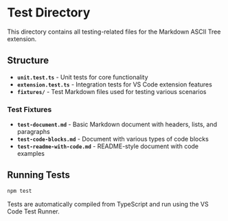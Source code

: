 # Test Directory

This directory contains all testing-related files for the Markdown ASCII Tree extension.

## Structure

- **`unit.test.ts`** - Unit tests for core functionality
- **`extension.test.ts`** - Integration tests for VS Code extension features
- **`fixtures/`** - Test Markdown files used for testing various scenarios

### Test Fixtures

- **`test-document.md`** - Basic Markdown document with headers, lists, and paragraphs
- **`test-code-blocks.md`** - Document with various types of code blocks
- **`test-readme-with-code.md`** - README-style document with code examples

## Running Tests

```bash
npm test
```

Tests are automatically compiled from TypeScript and run using the VS Code Test Runner.
